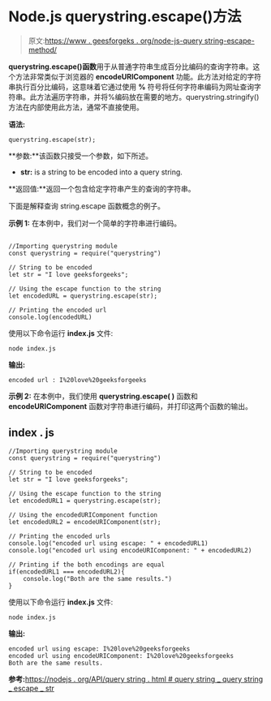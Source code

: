 # Node.js querystring.escape()方法

> 原文:[https://www . geesforgeks . org/node-js-query string-escape-method/](https://www.geeksforgeeks.org/node-js-querystring-escape-method/)

**querystring.escape()函数**用于从普通字符串生成百分比编码的查询字符串。这个方法非常类似于浏览器的 **encodeURIComponent** 功能。此方法对给定的字符串执行百分比编码，这意味着它通过使用 **%** 符号将任何字符串编码为网址查询字符串。此方法遍历字符串，并将%编码放在需要的地方。querystring.stringify()方法在内部使用此方法，通常不直接使用。

**语法:**

```
querystring.escape(str);
```

**参数:**该函数只接受一个参数，如下所述。

*   **str:** is a string to be encoded into a query string.

**返回值:**返回一个包含给定字符串产生的查询的字符串。

下面是解释查询 string.escape 函数概念的例子。

**示例 1:** 在本例中，我们对一个简单的字符串进行编码。

## 

```
//Importing querystring module
const querystring = require("querystring")

// String to be encoded
let str = "I love geeksforgeeks";

// Using the escape function to the string
let encodedURL = querystring.escape(str);

// Printing the encoded url
console.log(encodedURL)
```

使用以下命令运行 **index.js** 文件:

```
node index.js
```

**输出:**

```
encoded url : I%20love%20geeksforgeeks
```

**示例 2:** 在本例中，我们使用 **querystring.escape( )** 函数和 **encodeURIComponent** 函数对字符串进行编码，并打印这两个函数的输出。

## index . js

```
//Importing querystring module
const querystring = require("querystring")

// String to be encoded
let str = "I love geeksforgeeks";

// Using the escape function to the string
let encodedURL1 = querystring.escape(str);

// Using the encodedURIComponent function
let encodedURL2 = encodeURIComponent(str);

// Printing the encoded urls
console.log("encoded url using escape: " + encodedURL1)
console.log("encoded url using encodeURIComponent: " + encodedURL2)

// Printing if the both encodings are equal
if(encodedURL1 === encodedURL2){
    console.log("Both are the same results.")
}
```

使用以下命令运行 **index.js** 文件:

```
node index.js
```

**输出:**

```
encoded url using escape: I%20love%20geeksforgeeks
encoded url using encodeURIComponent: I%20love%20geeksforgeeks
Both are the same results.
```

**参考:**[https://nodejs . org/API/query string . html # query string _ query string _ escape _ str](https://nodejs.org/api/querystring.html#querystring_querystring_escape_str)